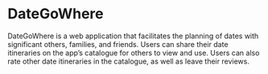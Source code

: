 # DateGoWhere

DateGoWhere is a web application that facilitates the planning of dates with significant others, families, and friends. Users can share their date itineraries on the app’s catalogue for others to view and use. Users can also rate other date itineraries in the catalogue, as well as leave their reviews.
